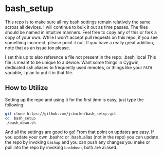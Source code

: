 # bash_setup

This repo is to make sure all my bash settings remain relatively the same across all devices.  I will continue to bulk it out as time passes.  The files should be named in intuitive manners.  Feel free to copy any of this or fork a copy of your own.  While I won't accept pull requests on this repo, if you see something incorrect, please point it out.  If you have a really great addition, note that as an issue too please.

I set this up to also reference a file not present in the repo: .bash_local
This file is meant to be unique to a device.  Want some things in Cygwin, dedicated ssh aliases to frequently used remotes, or things like your `PATH` variable, I plan to put it in that file.

## How to Utilize

Setting up the repo and using it for the first time is easy, just type the following

```sh
git clone https://github.com/jsburke/bash_setup.git
cd  bash_setup
./bash_down.sh
```

And all the settings are good to go!  From that point on updates are easy.  If you update your own .bashrc or .bash_alias (not in the repo) you can update the repo by invoking `bashup` and you can push any changes you make or pull into the repo by invoking `bashdown`, both are aliased.
